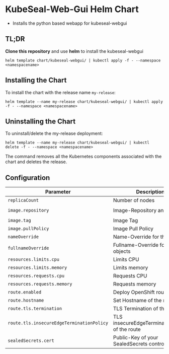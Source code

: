# KubeSeal-Web-Gui Helm Chart

* Installs the python based webapp for kubeseal-webgui

## TL;DR

**Clone this repository** and use **helm** to install the kubeseal-webgui

```console
helm template chart/kubeseal-webgui/ | kubectl apply -f - --namespace <namespacename>
```

## Installing the Chart

To install the chart with the release name `my-release`:

```console
helm template --name my-release chart/kubeseal-webgui/ | kubectl apply -f - --namespace <namespacename>
```

## Uninstalling the Chart

To uninstall/delete the my-release deployment:

```console
helm template --name my-release chart/kubeseal-webgui/ | kubectl delete -f - --namespace <namespacename>
```

The command removes all the Kubernetes components associated with the chart and deletes the release.

## Configuration

| Parameter                                 | Description                                    | Default                                                 |
|-------------------------------------------|------------------------------------------------|---------------------------------------------------------|
| `replicaCount`                            | Number of nodes                                | `1`                                                     |
| `image.repository`                        | Image-Repository and name                      | `kubesealwebgui/kubeseal-webgui`                        |
| `image.tag`                               | Image Tag                                      | `1.0.2`                                                 |
| `image.pullPolicy`                        | Image Pull Policy                              | `Always`                                                |
| `nameOverride`                            | Name-Override for the objects                  | `""`                                                    |
| `fullnameOverride`                        | Fullname-Override for the objects              | `""`                                                    |
| `resources.limits.cpu`                    | Limits CPU                                     | `100m`                                                  |
| `resources.limits.memory`                 | Limits memory                                  | `256Mi`                                                 |
| `resources.requests.cpu`                  | Requests CPU                                   | `20m`                                                   |
| `resources.requests.memory`               | Requests memory                                | `20m`                                                   |
| `route.enabled`                           | Deploy OpenShift route                         | `false`                                                 |
| `route.hostname`                          | Set Hostname of the route                      | `""`                                                    |
| `route.tls.termination`                   | TLS Termination of the route                   | `""`                                                    |
| `route.tls.insecureEdgeTerminationPolicy` | TLS insecureEdgeTerminationPolicy of the route | `""`                                                    |
| `sealedSecrets.cert`                      | Public-Key of your SealedSecrets controller    | `""`                                                    |
